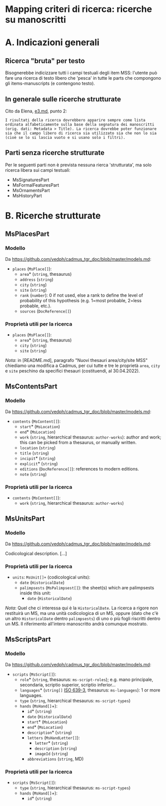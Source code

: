 # Mapping criteri di ricerca: ricerche su manoscritti

# A. Indicazioni generali

## Ricerca "bruta" per testo

Bisognerebbe indicizzare tutti i campi testuali degli item MSS: l'utente può fare una ricerca di testo libero che 'pesca' in tutte le parts che compongono gli items-manuscripts (e contengono testo).

## In generale sulle ricerche strutturate

Cito da Elena, [e3.md](e3.md), punto 2:

~~~
I risultati della ricerca dovrebbero apparire sempre come lista ordinata alfabeticamente sulla base della segnatura dei manoscritti (orig. dati: Metadata > Title). La ricerca dovrebbe poter funzionare sia che il campo libero di ricerca sia utilizzato sia che non lo sia (cioè se lo si lascia vuoto e si usano solo i filtri).
~~~

## Parti senza ricerche strutturate

Per le seguenti parti non è prevista nessuna rierca 'strutturata', ma solo ricerca libera sui campi testuali:

- MsSignaturesPart
- MsFormalFeaturesPart
- MsOrnamentsPart
- MsHistoryPart










# B. Ricerche strutturate







## MsPlacesPart

### Modello

Da <https://github.com/vedph/cadmus_tgr_doc/blob/master/models.md>:

- `places` (`MsPlace[]`):
  - `area`\* (`string`, thesaurus)
  - `address` (`string`)
  - `city` (`string`)
  - `site` (`string`)
  - `rank` (`number`): 0 if not used, else a rank to define the level of probability of this hypothesis (e.g. 1=most probable, 2=less probable, etc.).
  - `sources` (`DocReference[]`)

### Proprietà utili per la ricerca

- `places` (`MsPlace[]`):
  - `area`\* (`string`, thesaurus)
  - `city` (`string`)
  - `site` (`string`)

*Nota*: in [README.md], paragrafo "Nuovi thesauri area/city/site MSS" chiediamo una modifica a Cadmus, per cui tutte e tre le proprietà `area`, `city` e `site` peschino da specifici thesauri (costituendi, al 30.04.2022).





## MsContentsPart

### Modello

Da <https://github.com/vedph/cadmus_tgr_doc/blob/master/models.md>:

- `contents` (`MsContent[]`):
  - `start`\* (`MsLocation`)
  - `end`\* (`MsLocation`)
  - `work` (`string`, hierarchical thesaurus: `author-works`): author and work; this can be picked from a thesaurus, or manually written.
  - `location` (`string`)
  - `title` (`string`)
  - `incipit`\* (`string`)
  - `explicit`\* (`string`)
  - `editions` (`DocReference[]`): references to modern editions.
  - `note` (`string`)


### Proprietà utili per la ricerca

- `contents` (`MsContent[]`):
  - `work` (`string`, hierarchical thesaurus: `author-works`)
















## MsUnitsPart

### Modello

Da <https://github.com/vedph/cadmus_tgr_doc/blob/master/models.md>:

Codicological description. [...]


### Proprietà utili per la ricerca

- `units`: `MsUnit[]+` (codicological units):
  - `date` (`HistoricalDate`)
  - `palimpsests` (`MsPalimpsest[]`): the sheet(s) which are palimpsests inside this unit:
    - `date` (`HistoricalDate`)

*Nota*: Quel che ci interessa qui è la `HistoricalDate`. La ricerca a rigore non restituirà un MS, ma una unità codicologica di un MS, oppure (dato che c'è un altro `HistoricalDate` dentro `palimpsests`) di uno o più fogli riscritti dentro un MS. Il riferimento all'intero manoscritto andrà comunque mostrato.








## MsScriptsPart

### Modello

Da <https://github.com/vedph/cadmus_tgr_doc/blob/master/models.md>:

- `scripts` (`MsScript[]`):
  - `role`\* (`string`, thesaurus: `ms-script-roles`); e.g. mano principale, secondaria, scriptio superior, scriptio inferior...
  - `languages`\* (`string[]` [ISO 639-3](https://en.wikipedia.org/wiki/ISO_639-3), thesaurus: `ms-languages`): 1 or more languages.
  - `type` (`string`, hierarchical thesaurus: `ms-script-types`)
  - `hands` (`MsHand[]`+):
    - `id`\* (`string`)
    - `date` (`HistoricalDate`)
    - `start`\* (`MsLocation`)
    - `end`\* (`MsLocation`)
    - `description`\* (`string`)
    - `letters` (`MsHandLetter[]`):
      - `letter`\* (`string`)
      - `description` (`string`)
      - `imageId` (`string`)
    - `abbreviations` (`string`, MD)

### Proprietà utili per la ricerca

- `scripts` (`MsScript[]`):
  - `type` (`string`, hierarchical thesaurus: `ms-script-types`)
  - `hands` (`MsHand[]`+):
    - `id`\* (`string`)
